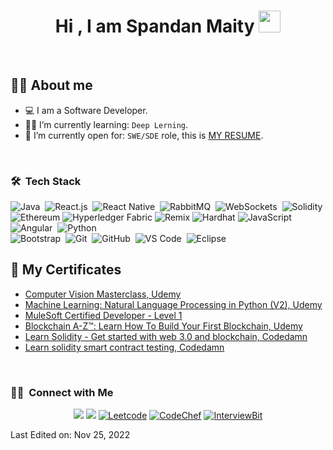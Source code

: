 <h1 align="center">Hi , I am Spandan Maity <img src="https://media.giphy.com/media/hvRJCLFzcasrR4ia7z/giphy.gif" width="35"></h1>

<br>



## :sassy_man:  About me
- :computer: I am a Software Developer.
- :student: I’m currently learning: `Deep Lerning`.
- :thinking: I’m currently open for: `SWE/SDE` role, this is [MY RESUME](https://drive.google.com/file/d/1D5zZyDeqFg0_u3U5HKVZ1eEnKNaYpyi5/view?usp=sharing).

<br>

### 🛠 &nbsp;Tech Stack

![Java](https://img.shields.io/badge/-Java-05122A?style=flat&logo=java&logoColor=FFA518)&nbsp;
![React.js](https://img.shields.io/badge/-React.js-05122A?style=flat&logo=react)&nbsp;
![React Native](https://img.shields.io/badge/-React%20Native-05122A?style=flat&logo=react)&nbsp;
![RabbitMQ](https://img.shields.io/badge/-RabbitMQ-05122A?style=flat&logo=rabbitmq)&nbsp;
![WebSockets](https://img.shields.io/badge/-WebSockets-05122A?style=flat&logo=websockets)&nbsp;
![Solidity](https://img.shields.io/badge/-Solidity-05122A?style=flat&logo=solidity&logoColor=2C2255)\
![Ethereum](https://img.shields.io/badge/-Ethereum-05122A?style=flat&logo=ethereum&logoColor=2C2255)
![Hyperledger Fabric](https://img.shields.io/badge/-Hyperledger%20Fabric-05122A?style=flat&logo=fabric&logoColor=2C2255)
![Remix](https://img.shields.io/badge/-Remix-05122A?style=flat&logo=remix-ide&logoColor=2C2255)
![Hardhat](https://img.shields.io/badge/-Hardhat-05122A?style=flat&logo=hardhat&logoColor=2C2255)
![JavaScript](https://img.shields.io/badge/-JavaScript-05122A?style=flat&logo=javascript)&nbsp;
![Angular](https://img.shields.io/badge/-Angular-05122A?style=flat&logo=angular)&nbsp;
![Python](https://img.shields.io/badge/-Python-05122A?style=flat&logo=python)\
![Bootstrap](https://img.shields.io/badge/-Bootstrap-05122A?style=flat&logo=bootstrap&logoColor=563D7C)&nbsp;
![Git](https://img.shields.io/badge/-Git-05122A?style=flat&logo=git)&nbsp;
![GitHub](https://img.shields.io/badge/-GitHub-05122A?style=flat&logo=github)&nbsp;
![VS Code](https://img.shields.io/badge/-Visual%20Studio%20Code-05122A?style=flat&logo=visual-studio-code&logoColor=007ACC)&nbsp;
![Eclipse](https://img.shields.io/badge/-Eclipse-05122A?style=flat&logo=eclipse-ide&logoColor=2C2255)&nbsp;

## :scroll:  My Certificates
 - [Computer Vision Masterclass, Udemy](https://drive.google.com/file/d/1zfRr2XK5XybLqshKUvzKuevLFse5_zAk/view?usp=drive_link)
 - [Machine Learning: Natural Language Processing in Python (V2), Udemy](https://drive.google.com/file/d/1ygBJ8dIIxN7kPY7SxtBC_PyKdK2AcqEs/view?usp=drive_link)
 - [MuleSoft Certified Developer - Level 1]()
 - [Blockchain A-Z™: Learn How To Build Your First Blockchain, Udemy](https://drive.google.com/file/d/1IDL2BJXfj71xyNavAnyt5JZhKIG-Wjla/view?usp=sharing)
 - [Learn Solidity - Get started with web 3.0 and blockchain, Codedamn](https://drive.google.com/file/d/1InPs_M8bF2J_83wWOtc7Z63U2ndWH1IA/view?usp=sharing)
 - [Learn solidity smart contract testing, Codedamn](https://drive.google.com/file/d/16BfSk_ajo2N_lI9_SA5RVRrmBz2T7Kex/view?usp=sharing)

<br/>

### 🤝🏻 &nbsp;Connect with Me

<p align="center">
  <a href="https://linkedin.com/in/spandan-maity-19b17a171"><img src="https://img.shields.io/badge/-Spandan%20Maity-0077B5?style=flat&logo=Linkedin&logoColor=white"/></a>
  <a href="mailto:spandanmaity58@gmail.com"><img src="https://img.shields.io/badge/-spandanmaity58@gmail.com-D14836?style=flat&logo=Gmail&logoColor=white"/></a>
  <a href="https://leetcode.com/spandanx/"><img alt = "Leetcode" src="https://img.shields.io/badge/leetcode%20-%23FFA116.svg?style=plastic&logo=leetcode&logoColor=black" /></a>
  <a href="https://www.codechef.com/users/spandanx"><img alt = "CodeChef" src="https://img.shields.io/badge/codechef-%235B4638.svg?style=plastic&logo=codechef&logoColor=white" /></a>
  <a href="https://www.interviewbit.com/profile/spandanmaity58_0802a74a0ea3"><img alt = "InterviewBit" src="https://img.shields.io/badge/InterviewBit-blue.svg?style=plastic&logo=InterviewBit&logoColor=blue" /></a>
</p>


Last Edited on: Nov 25, 2022
